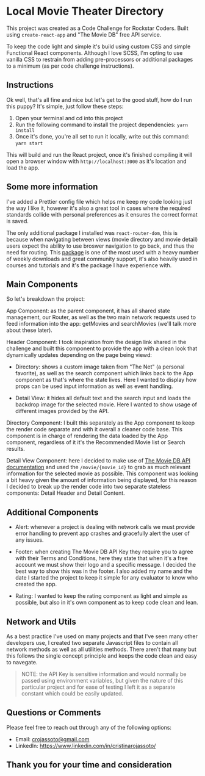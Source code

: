 # Local Movie Theater Directory

This project was created as a Code Challenge for Rockstar Coders. Built using `create-react-app` and "The Movie DB" free API service.

To keep the code light and simple it's build using custom CSS and simple Functional React components. Although I love SCSS, I'm opting to use vanilla CSS to restrain from adding pre-processors or additional packages to a minimum (as per code challenge instructions).

## Instructions

Ok well, that's all fine and nice but let's get to the good stuff, how do I run this puppy? It's simple, just follow these steps:

1. Open your terminal and cd into this project
2. Run the following command to install the project dependencies: `yarn install`
3. Once it's done, you're all set to run it locally, write out this command: `yarn start`

This will build and run the React project, once it's finished compiling it will open a browser window with `http://localhost:3000` as it's location and load the app.

## Some more information

I've added a Prettier config file which helps me keep my code looking just the way I like it, however it's also a great tool in cases where the required standards collide with personal preferences as it ensures the correct format is saved.

The only additional package I installed was `react-router-dom`, this is because when navigating between views (movie directory and movie detail) users expect the ability to use broswer navigation to go back, and thus the need for routing. This [package](https://www.npmjs.com/package/react-router-dom) is one of the most used with a heavy number of weekly downloads and great community support, it's also heavily used in courses and tutorials and it's the package I have experience with.

## Main Components

So let's breakdown the project:

App Component: as the parent component, it has all shared state management, our Router, as well as the two main network requests used to feed information into the app: getMovies and searchMovies (we'll talk more about these later).

Header Component: I took inspiration from the design link shared in the challenge and built this component to provide the app with a clean look that dynamically updates depending on the page being viewd:

- Directory: shows a custom image taken from "The Net" (a personal favorite), as well as the search component which links back to the App component as that's where the state lives. Here I wanted to display how props can be used input information as well as event handling.

- Detail View: it hides all default text and the search input and loads the backdrop image for the selected movie. Here I wanted to show usage of different images provided by the API.

Directory Component: I built this separately as the App component to keep the render code separate and with it overall a cleaner code base. This component is in charge of rendering the data loaded by the App component, regardless of it it's the Recommended Movie list or Search results.

Detail View Component: here I decided to make use of [The Movie DB API documentation](https://developers.themoviedb.org/3/movies/get-movie-details) and used the `/movie/{movie_id}` to grab as much relevant information for the selected movie as possible. This component was looking a bit heavy given the amount of information being displayed, for this reason I decided to break up the render code into two separate stateless components: Detail Header and Detail Content.

## Additional Components

- Alert: whenever a project is dealing with network calls we must provide error handling to prevent app crashes and gracefully alert the user of any issues.

- Footer: when creating The Movie DB API Key they require you to agree with their Terms and Conditions, here they state that when it's a free account we must show their logo and a specific message. I decided the best way to show this was in the footer. I also added my name and the date I started the project to keep it simple for any evaluator to know who created the app.

- Rating: I wanted to keep the rating component as light and simple as possible, but also in it's own component as to keep code clean and lean.

## Network and Utils

As a best practice I've used on many projects and that I've seen many other developers use, I created two separate Javascript files to contain all network methods as well as all utilities methods. There aren't that many but this follows the single concept principle and keeps the code clean and easy to navegate.

> NOTE: the API Key is sensitive information and would normally be passed using environment variables, but given the nature of this particular project and for ease of testing I left it as a separate constant which could be easily updated.

## Questions or Comments

Please feel free to reach out through any of the following options:

- Email: crojassoto@gmail.com
- LinkedIn: https://www.linkedin.com/in/cristinarojassoto/

## Thank you for your time and consideration
